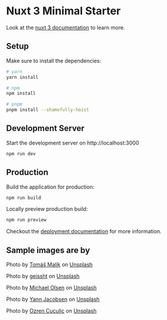 # Nuxt 3 Minimal Starter

Look at the [nuxt 3 documentation](https://v3.nuxtjs.org) to learn more.

## Setup

Make sure to install the dependencies:

```bash
# yarn
yarn install

# npm
npm install

# pnpm
pnpm install --shamefully-hoist
```

## Development Server

Start the development server on http://localhost:3000

```bash
npm run dev
```

## Production

Build the application for production:

```bash
npm run build
```

Locally preview production build:

```bash
npm run preview
```

Checkout the [deployment documentation](https://v3.nuxtjs.org/guide/deploy/presets) for more information.

## Sample images are by

Photo by <a href="https://unsplash.com/@malcoo?utm_content=creditCopyText&utm_medium=referral&utm_source=unsplash">Tomáš Malík</a> on <a href="https://unsplash.com/photos/a-large-body-of-water-surrounded-by-trees-hrNvbyq58Ho?utm_content=creditCopyText&utm_medium=referral&utm_source=unsplash">Unsplash</a>

Photo by <a href="https://unsplash.com/@geissht?utm_content=creditCopyText&utm_medium=referral&utm_source=unsplash">geissht</a> on <a href="https://unsplash.com/photos/a-large-rock-sticking-out-of-the-ocean-gdS3rYkK49I?utm_content=creditCopyText&utm_medium=referral&utm_source=unsplash">Unsplash</a>

Photo by <a href="https://unsplash.com/@mganeolsen?utm_content=creditCopyText&utm_medium=referral&utm_source=unsplash">Michael Olsen</a> on <a href="https://unsplash.com/photos/aerial-shot-of-body-of-water-during-daytime-defe69mEjKg?utm_content=creditCopyText&utm_medium=referral&utm_source=unsplash">Unsplash</a>

Photo by <a href="https://unsplash.com/@yann_j107?utm_content=creditCopyText&utm_medium=referral&utm_source=unsplash">Yann Jacobsen</a> on <a href="https://unsplash.com/photos/brown-cow-on-gray-sand-near-body-of-water-during-daytime-zpMfMMDQDhQ?utm_content=creditCopyText&utm_medium=referral&utm_source=unsplash">Unsplash</a>

Photo by <a href="https://unsplash.com/@ozren_c?utm_content=creditCopyText&utm_medium=referral&utm_source=unsplash">Ozren Cuculic</a> on <a href="https://unsplash.com/photos/a-group-of-tall-buildings-sitting-next-to-each-other-T79_Pd3F7Dc?utm_content=creditCopyText&utm_medium=referral&utm_source=unsplash">Unsplash</a>
